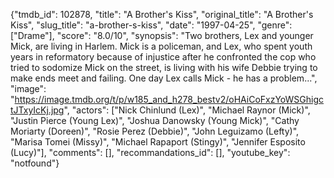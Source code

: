 {"tmdb_id": 102878, "title": "A Brother's Kiss", "original_title": "A Brother's Kiss", "slug_title": "a-brother-s-kiss", "date": "1997-04-25", "genre": ["Drame"], "score": "8.0/10", "synopsis": "Two brothers, Lex and younger Mick, are living in Harlem. Mick is a policeman, and Lex, who spent youth years in reformatory because of injustice after he confronted the cop who tried to sodomize Mick on the street, is living with his wife Debbie trying to make ends meet and failing. One day Lex calls Mick - he has a problem...", "image": "https://image.tmdb.org/t/p/w185_and_h278_bestv2/oHAiCoFxzYoWSGhigctJTxyIcKj.jpg", "actors": ["Nick Chinlund (Lex)", "Michael Raynor (Mick)", "Justin Pierce (Young Lex)", "Joshua Danowsky (Young Mick)", "Cathy Moriarty (Doreen)", "Rosie Perez (Debbie)", "John Leguizamo (Lefty)", "Marisa Tomei (Missy)", "Michael Rapaport (Stingy)", "Jennifer Esposito (Lucy)"], "comments": [], "recommandations_id": [], "youtube_key": "notfound"}